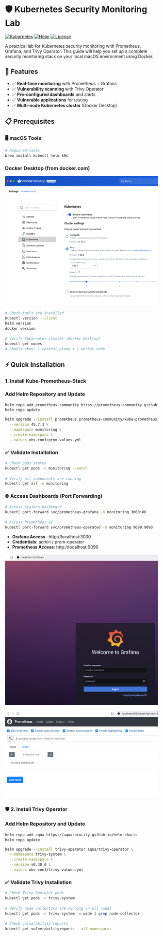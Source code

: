 # 🛡️ Kubernetes Security Monitoring Lab

[![Kubernetes](https://img.shields.io/badge/Kubernetes-≥_1.25-326ce5.svg)](https://kubernetes.io/)
[![Helm](https://img.shields.io/badge/Helm-≥_3.0-0f1689.svg)](https://helm.sh/)
[![License](https://img.shields.io/badge/License-MIT-yellow.svg)](LICENSE)

A practical lab for Kubernetes security monitoring with Prometheus, Grafana, and Trivy Operator. This guide will help you set up a complete security monitoring stack on your local macOS environment using Docker.

## 🚀 Features

- ✅ **Real-time monitoring** with Prometheus + Grafana
- ✅ **Vulnerability scanning** with Trivy Operator  
- ✅ **Pre-configured dashboards** and alerts
- ✅ **Vulnerable applications** for testing
- ✅ **Multi-node Kubernetes cluster** (Docker Desktop)

## 📋 Prerequisites

### 🖥️ macOS Tools
```bash
# Required tools
brew install kubectl helm k9s
```

### Docker Desktop (from docker.com)
![k8s-docker](./images/k8s-docker.png)

```bash
# Check tools are installed
kubectl version --client
helm version
docker version

# Verify Kubernetes cluster (Docker Desktop)
kubectl get nodes
# Should show: 1 control-plane + 1 worker node
```

## ⚡ Quick Installation

### 1. Install Kube-Prometheus-Stack

### Add Helm Repository and Update
```bash
helm repo add prometheus-community https://prometheus-community.github.io/helm-charts
helm repo update
```

```bash
helm upgrade --install prometheus prometheus-community/kube-prometheus-stack \
  --version 45.7.1 \
  --namespace monitoring \
  --create-namespace \
  --values obs-conf/prom-values.yml
```

### ✅ Validate Installation
```bash
# Check pods status
kubectl get pods -n monitoring --watch

# Verify all components are running
kubectl get all -n monitoring
```

### 🌐 Access Dashboards (Port Forwarding)
```bash
# Access Grafana Dashboard
kubectl port-forward svc/prometheus-grafana -n monitoring 3000:80

# Access Prometheus UI
kubectl port-forward svc/prometheus-operated -n monitoring 9090:9090
```

- **Grafana Access** : http://localhost:3000
- **Credentials**: admin / prom-operator
- **Prometheus Access**: http://localhost:9090

![grafana-dash](./images/grafana-dash.png)

![prometheus-dash](./images/prometheus-dash.png)


### 🛡️ 2. Install Trivy Operator

### Add Helm Repository and Update
```bash
helm repo add aqua https://aquasecurity.github.io/helm-charts
helm repo update
```

```bash
helm upgrade --install trivy-operator aqua/trivy-operator \
  --namespace trivy-system \
  --create-namespace \
  --version v0.30.0 \
  --values obs-conf/trivy-values.yml
```

### ✅ Validate Trivy Installation
```bash
# Check Trivy Operator pods
kubectl get pods -n trivy-system

# Verify node collectors are running on all nodes
kubectl get pods -n trivy-system -o wide | grep node-collector

# Check vulnerability reports
kubectl get vulnerabilityreports --all-namespaces
```
